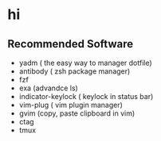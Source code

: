 # hi

## Recommended Software
* yadm ( the easy way to manager dotfile)
* antibody ( zsh package manager)
* fzf
* exa (advandce ls)
* indicator-keylock ( keylock in status bar)
* vim-plug  ( vim plugin manager)
* gvim  (copy, paste clipboard in vim)
* ctag 
* tmux 
